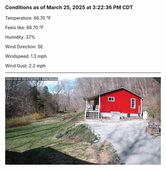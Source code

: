### Conditions as of March 25, 2025 at 3:22:36 PM CDT 

Temperature: 66.70 &deg;F

Feels like: 66.70 &deg;F

Humidity: 37%

Wind Direction: SE

Windspeed: 1.3 mph

Wind Gust: 2.2 mph

---

<img src="./images/latest.jpeg"/>

